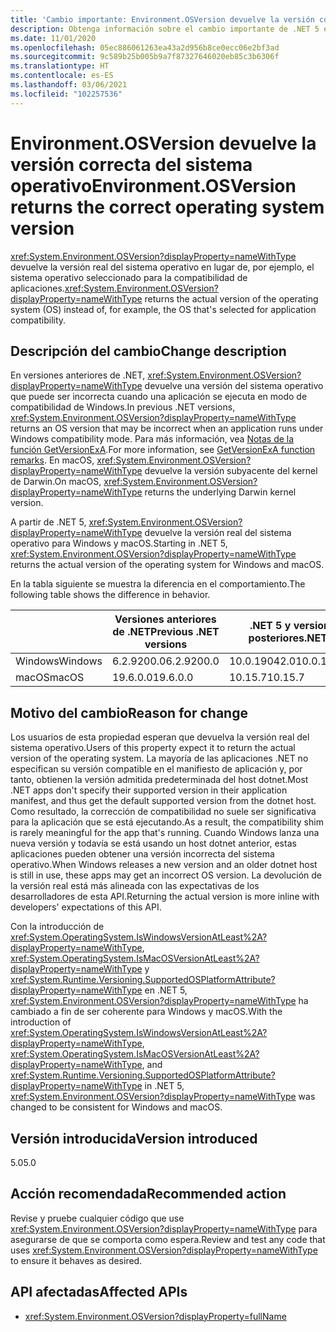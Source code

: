 ```yaml
---
title: 'Cambio importante: Environment.OSVersion devuelve la versión correcta del sistema operativo'
description: Obtenga información sobre el cambio importante de .NET 5 en las bibliotecas básicas de .NET donde Environment.OSVersion devuelve la versión real del sistema operativo en lugar de, por ejemplo, el sistema operativo seleccionado para la compatibilidad de aplicaciones.
ms.date: 11/01/2020
ms.openlocfilehash: 05ec886061263ea43a2d956b8ce0ecc06e2bf3ad
ms.sourcegitcommit: 9c589b25b005b9a7f87327646020eb85c3b6306f
ms.translationtype: HT
ms.contentlocale: es-ES
ms.lasthandoff: 03/06/2021
ms.locfileid: "102257536"
---
```

# <a name="environmentosversion-returns-the-correct-operating-system-version"></a><span data-ttu-id="02a6f-103">Environment.OSVersion devuelve la versión correcta del sistema operativo</span><span class="sxs-lookup"><span data-stu-id="02a6f-103">Environment.OSVersion returns the correct operating system version</span></span>

<span data-ttu-id="02a6f-104"><xref:System.Environment.OSVersion?displayProperty=nameWithType> devuelve la versión real del sistema operativo en lugar de, por ejemplo, el sistema operativo seleccionado para la compatibilidad de aplicaciones.</span><span class="sxs-lookup"><span data-stu-id="02a6f-104"><xref:System.Environment.OSVersion?displayProperty=nameWithType> returns the actual version of the operating system (OS) instead of, for example, the OS that's selected for application compatibility.</span></span>

## <a name="change-description"></a><span data-ttu-id="02a6f-105">Descripción del cambio</span><span class="sxs-lookup"><span data-stu-id="02a6f-105">Change description</span></span>

<span data-ttu-id="02a6f-106">En versiones anteriores de .NET, <xref:System.Environment.OSVersion?displayProperty=nameWithType> devuelve una versión del sistema operativo que puede ser incorrecta cuando una aplicación se ejecuta en modo de compatibilidad de Windows.</span><span class="sxs-lookup"><span data-stu-id="02a6f-106">In previous .NET versions, <xref:System.Environment.OSVersion?displayProperty=nameWithType> returns an OS version that may be incorrect when an application runs under Windows compatibility mode.</span></span> <span data-ttu-id="02a6f-107">Para más información, vea [Notas de la función GetVersionExA](/windows/win32/api/sysinfoapi/nf-sysinfoapi-getversionexa#remarks).</span><span class="sxs-lookup"><span data-stu-id="02a6f-107">For more information, see [GetVersionExA function remarks](/windows/win32/api/sysinfoapi/nf-sysinfoapi-getversionexa#remarks).</span></span> <span data-ttu-id="02a6f-108">En macOS, <xref:System.Environment.OSVersion?displayProperty=nameWithType> devuelve la versión subyacente del kernel de Darwin.</span><span class="sxs-lookup"><span data-stu-id="02a6f-108">On macOS, <xref:System.Environment.OSVersion?displayProperty=nameWithType> returns the underlying Darwin kernel version.</span></span>

<span data-ttu-id="02a6f-109">A partir de .NET 5, <xref:System.Environment.OSVersion?displayProperty=nameWithType> devuelve la versión real del sistema operativo para Windows y macOS.</span><span class="sxs-lookup"><span data-stu-id="02a6f-109">Starting in .NET 5, <xref:System.Environment.OSVersion?displayProperty=nameWithType> returns the actual version of the operating system for Windows and macOS.</span></span>

<span data-ttu-id="02a6f-110">En la tabla siguiente se muestra la diferencia en el comportamiento.</span><span class="sxs-lookup"><span data-stu-id="02a6f-110">The following table shows the difference in behavior.</span></span>

|  | <span data-ttu-id="02a6f-111">Versiones anteriores de .NET</span><span class="sxs-lookup"><span data-stu-id="02a6f-111">Previous .NET versions</span></span> | <span data-ttu-id="02a6f-112">.NET 5 y versiones posteriores</span><span class="sxs-lookup"><span data-stu-id="02a6f-112">.NET 5+</span></span> |
|--|------------------------|---------|
| <span data-ttu-id="02a6f-113">Windows</span><span class="sxs-lookup"><span data-stu-id="02a6f-113">Windows</span></span> | <span data-ttu-id="02a6f-114">6.2.9200.0</span><span class="sxs-lookup"><span data-stu-id="02a6f-114">6.2.9200.0</span></span> | <span data-ttu-id="02a6f-115">10.0.19042.0</span><span class="sxs-lookup"><span data-stu-id="02a6f-115">10.0.19042.0</span></span> |
| <span data-ttu-id="02a6f-116">macOS</span><span class="sxs-lookup"><span data-stu-id="02a6f-116">macOS</span></span> | <span data-ttu-id="02a6f-117">19.6.0.0</span><span class="sxs-lookup"><span data-stu-id="02a6f-117">19.6.0.0</span></span> | <span data-ttu-id="02a6f-118">10.15.7</span><span class="sxs-lookup"><span data-stu-id="02a6f-118">10.15.7</span></span> |

## <a name="reason-for-change"></a><span data-ttu-id="02a6f-119">Motivo del cambio</span><span class="sxs-lookup"><span data-stu-id="02a6f-119">Reason for change</span></span>

<span data-ttu-id="02a6f-120">Los usuarios de esta propiedad esperan que devuelva la versión real del sistema operativo.</span><span class="sxs-lookup"><span data-stu-id="02a6f-120">Users of this property expect it to return the actual version of the operating system.</span></span> <span data-ttu-id="02a6f-121">La mayoría de las aplicaciones .NET no especifican su versión compatible en el manifiesto de aplicación y, por tanto, obtienen la versión admitida predeterminada del host dotnet.</span><span class="sxs-lookup"><span data-stu-id="02a6f-121">Most .NET apps don't specify their supported version in their application manifest, and thus get the default supported version from the dotnet host.</span></span> <span data-ttu-id="02a6f-122">Como resultado, la corrección de compatibilidad no suele ser significativa para la aplicación que se está ejecutando.</span><span class="sxs-lookup"><span data-stu-id="02a6f-122">As a result, the compatibility shim is rarely meaningful for the app that's running.</span></span> <span data-ttu-id="02a6f-123">Cuando Windows lanza una nueva versión y todavía se está usando un host dotnet anterior, estas aplicaciones pueden obtener una versión incorrecta del sistema operativo.</span><span class="sxs-lookup"><span data-stu-id="02a6f-123">When Windows releases a new version and an older dotnet host is still in use, these apps may get an incorrect OS version.</span></span> <span data-ttu-id="02a6f-124">La devolución de la versión real está más alineada con las expectativas de los desarrolladores de esta API.</span><span class="sxs-lookup"><span data-stu-id="02a6f-124">Returning the actual version is more inline with developers' expectations of this API.</span></span>

<span data-ttu-id="02a6f-125">Con la introducción de <xref:System.OperatingSystem.IsWindowsVersionAtLeast%2A?displayProperty=nameWithType>, <xref:System.OperatingSystem.IsMacOSVersionAtLeast%2A?displayProperty=nameWithType> y <xref:System.Runtime.Versioning.SupportedOSPlatformAttribute?displayProperty=nameWithType> en .NET 5, <xref:System.Environment.OSVersion?displayProperty=nameWithType> ha cambiado a fin de ser coherente para Windows y macOS.</span><span class="sxs-lookup"><span data-stu-id="02a6f-125">With the introduction of <xref:System.OperatingSystem.IsWindowsVersionAtLeast%2A?displayProperty=nameWithType>, <xref:System.OperatingSystem.IsMacOSVersionAtLeast%2A?displayProperty=nameWithType>, and <xref:System.Runtime.Versioning.SupportedOSPlatformAttribute?displayProperty=nameWithType> in .NET 5, <xref:System.Environment.OSVersion?displayProperty=nameWithType> was changed to be consistent for Windows and macOS.</span></span>

## <a name="version-introduced"></a><span data-ttu-id="02a6f-126">Versión introducida</span><span class="sxs-lookup"><span data-stu-id="02a6f-126">Version introduced</span></span>

<span data-ttu-id="02a6f-127">5.0</span><span class="sxs-lookup"><span data-stu-id="02a6f-127">5.0</span></span>

## <a name="recommended-action"></a><span data-ttu-id="02a6f-128">Acción recomendada</span><span class="sxs-lookup"><span data-stu-id="02a6f-128">Recommended action</span></span>

<span data-ttu-id="02a6f-129">Revise y pruebe cualquier código que use <xref:System.Environment.OSVersion?displayProperty=nameWithType> para asegurarse de que se comporta como espera.</span><span class="sxs-lookup"><span data-stu-id="02a6f-129">Review and test any code that uses <xref:System.Environment.OSVersion?displayProperty=nameWithType> to ensure it behaves as desired.</span></span>

## <a name="affected-apis"></a><span data-ttu-id="02a6f-130">API afectadas</span><span class="sxs-lookup"><span data-stu-id="02a6f-130">Affected APIs</span></span>

- <xref:System.Environment.OSVersion?displayProperty=fullName>

<!--

### Category

Core .NET libraries

### Affected APIs

- `P:System.Environment.OSVersion`

-->

